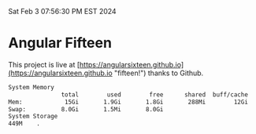 Sat Feb  3 07:56:30 PM EST 2024

# Angular Fifteen


This project is live at [https://angularsixteen.github.io](https://angularsixteen.github.io "fifteen!") thanks to Github.

```bash
System Memory
               total        used        free      shared  buff/cache   available
Mem:            15Gi       1.9Gi       1.8Gi       288Mi        12Gi        13Gi
Swap:          8.0Gi       1.5Mi       8.0Gi
System Storage
449M	.

